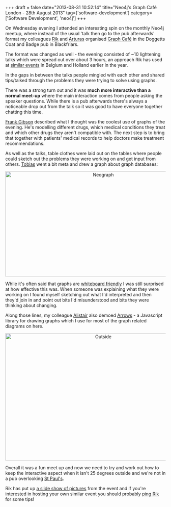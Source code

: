 +++
draft = false
date="2013-08-31 10:52:14"
title="Neo4j's Graph Café London - 28th August 2013"
tag=['software-development']
category=['Software Development', 'neo4j']
+++

<p>On Wednesday evening I attended an interesting spin on the monthly Neo4j meetup, where instead of the usual 'talk then go to the pub afterwards' format my colleagues <a href="https://twitter.com/rvanbruggen">Rik</a> and <a href="https://twitter.com/arturasver">Arturas</a> organised <a href="http://www.meetup.com/graphdb-london/events/123869482/">Graph Café</a> in the Doggetts Coat and Badge pub in Blackfriars.</p>


<p>The format was changed as well - the evening consisted of ~10 lightening talks which were spread out over about 3 hours, an approach Rik has used at <a href="http://blog.neo4j.org/2013/05/graph-cafes-starting-in-belgium-and.html">similar events</a> in Belgium and Holland earlier in the year.</p>
 

<p>In the gaps in between the talks people mingled with each other and shared tips/talked through the problems they were trying to solve using graphs.</p>


<p>There was a strong turn out and it was <strong>much more interactive than a normal meet-up</strong> where the main interaction comes from people asking the speaker questions. While there is a pub afterwards there's always a noticeable drop out from the talk so it was good to have everyone together chatting this time.</p>


<p><a href="https://twitter.com/fgibson/status/372751710550106112">Frank Gibson</a> described what I thought was the coolest use of graphs of the evening. He's modelling different drugs, which medical conditions they treat and which other drugs they aren't compatible with. The next step is to bring that together with patients' medical records to help doctors make treatment recommendations.</p>


<p>As well as the talks, table clothes were laid out on the tables where people could sketch out the problems they were working on and get input from others. <a href="https://twitter.com/thobe">Tobias</a> went a bit meta and drew a graph about graph databases:</p>


<div align="center">
<img src="{{<siteurl>}}/uploads/2013/08/neograph.jpg" alt="Neograph" title="neograph.jpg" border="0" width="600" height="330" />
</div>

<p>While it's often said that graphs are <a href="http://www.slideshare.net/slideshow/embed_code/12275060?startSlide=19">whiteboard friendly</a> I was still surprised at how effective this was. When someone was explaining what they were working on I found myself sketching out what I'd interpreted and then they'd join in and point out bits I'd misunderstood and bits they were thinking about changing.</p>


<p>Along those lines, my colleague <a href="http://www.apcjones.com/">Alistair</a> also demoed <a href="http://www.apcjones.com/arrows/">Arrows</a> - a Javascript library for drawing graphs which I use for most of the graph related diagrams on here.</p>


<div align="center">
<img src="{{<siteurl>}}/uploads/2013/08/outside.jpg" alt="Outside" title="outside.JPG" border="0" width="600" height="399" />
</div>

<p>Overall it was a fun meet up and now we need to try and work out how to keep the interactive aspect when it isn't 25 degrees outside and we're not in a pub overlooking <a href="http://www.stpauls.co.uk/">St Paul's</a>.</p>


<p>Rik has put up <a href="https://plus.google.com/photos/112536463589645792207/albums/5917315641597676929?banner=pwa">a slide show of pictures</a> from the event and if you're interested in hosting your own similar event you should probably <a href="https://twitter.com/rvanbruggen">ping Rik</a> for some tips!</p>

